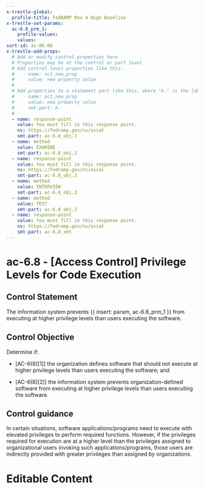 ```yaml
---
x-trestle-global:
  profile-title: FedRAMP Rev 4 High Baseline
x-trestle-set-params:
  ac-6.8_prm_1:
    profile-values:
    values:
sort-id: ac-06.08
x-trestle-add-props:
  # Add or modify control properties here
  # Properties may be at the control or part level
  # Add control level properties like this:
  #   - name: ac1_new_prop
  #     value: new property value
  #
  # Add properties to a statement part like this, where "b." is the label of the target statement part
  #   - name: ac1_new_prop
  #     value: new property value
  #     smt-part: b.
  #
  - name: response-point
    value: You must fill in this response point.
    ns: https://fedramp.gov/ns/oscal
    smt-part: ac-6.8_obj.1
  - name: method
    value: EXAMINE
    smt-part: ac-6.8_obj.1
  - name: response-point
    value: You must fill in this response point.
    ns: https://fedramp.gov/ns/oscal
    smt-part: ac-6.8_obj.2
  - name: method
    value: INTERVIEW
    smt-part: ac-6.8_obj.2
  - name: method
    value: TEST
    smt-part: ac-6.8_obj.2
  - name: response-point
    value: You must fill in this response point.
    ns: https://fedramp.gov/ns/oscal
    smt-part: ac-6.8_smt
---
```


# ac-6.8 - \[Access Control\] Privilege Levels for Code Execution

## Control Statement

The information system prevents {{ insert: param, ac-6.8_prm_1 }} from executing at higher privilege levels than users executing the software.

## Control Objective

Determine if:

- \[AC-6(8)[1]\] the organization defines software that should not execute at higher privilege levels than users executing the software; and

- \[AC-6(8)[2]\] the information system prevents organization-defined software from executing at higher privilege levels than users executing the software.

## Control guidance

In certain situations, software applications/programs need to execute with elevated privileges to perform required functions. However, if the privileges required for execution are at a higher level than the privileges assigned to organizational users invoking such applications/programs, those users are indirectly provided with greater privileges than assigned by organizations.

# Editable Content

<!-- Make additions and edits below -->
<!-- The above represents the contents of the control as received by the profile, prior to additions. -->
<!-- If the profile makes additions to the control, they will appear below. -->
<!-- The above markdown may not be edited but you may edit the content below, and/or introduce new additions to be made by the profile. -->
<!-- If there is a yaml header at the top, parameter values may be edited. Use --set-parameters to incorporate the changes during assembly. -->
<!-- The content here will then replace what is in the profile for this control, after running profile-assemble. -->
<!-- The added parts in the profile for this control are below.  You may edit them and/or add new ones. -->
<!-- Each addition must have a heading either of the form ## Control my_addition_name -->
<!-- or ## Part a. (where the a. refers to one of the control statement labels.) -->
<!-- "## Control" parts are new parts added after the statement part. -->
<!-- "## Part" parts are new parts added into the top-level statement part with that label. -->
<!-- Subparts may be added with nested hash levels of the form ### My Subpart Name -->
<!-- underneath the parent ## Control or ## Part being added -->
<!-- See https://ibm.github.io/compliance-trestle/tutorials/ssp_profile_catalog_authoring/ssp_profile_catalog_authoring for guidance. -->
